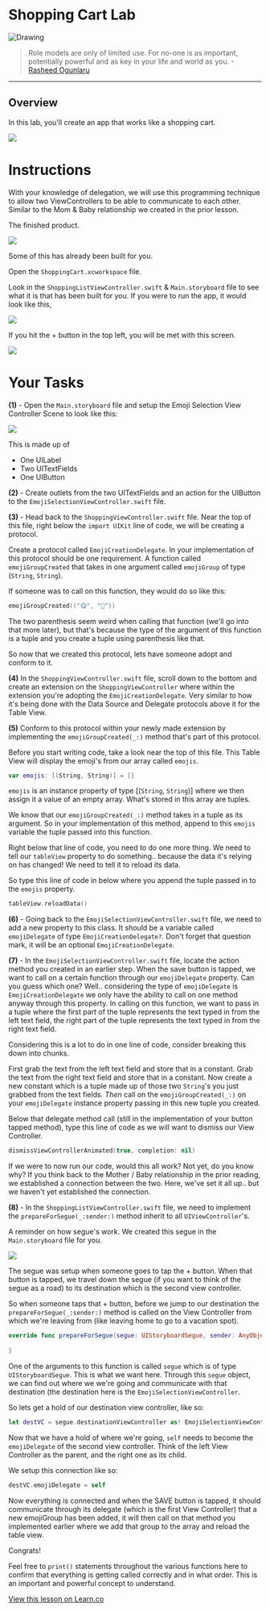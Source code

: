 # Shopping Cart Lab 


![Drawing](http://i.imgur.com/KcAYJFV.jpg?1)  

> Role models are only of limited use. For no-one is as important, potentially powerful and as key in your life and world as you. -[Rasheed Ogunlaru](https://en.wikipedia.org/wiki/Rasheed_Ogunlaru)
 
---
## Overview

In this lab, you'll create an app that works like a shopping cart. 

![](http://i.imgur.com/2NMfm0Y.png?1)

# Instructions

With your knowledge of delegation, we will use this programming technique to allow two ViewControllers to be able to communicate to each other. Similar to the Mom & Baby relationship we created in the prior lesson.

The finished product.

![](http://i.imgur.com/U1ye2GD.png?1)

Some of this has already been built for you. 

Open the `ShoppingCart.xcworkspace` file.

Look in the `ShoppingListViewController.swift` & `Main.storyboard` file to see what it is that has been built for you. If you were to run the app, it would look like this,

![](http://i.imgur.com/ZAIaHU1.png?1)

If you hit the + button in the top left, you will be met with this screen.

![](http://i.imgur.com/XpRs4FY.png?1)

# Your Tasks

**(1)** - Open the `Main.storyboard` file and setup the Emoji Selection View Controller Scene to look like this:

![](http://i.imgur.com/KLFKx3f.png?1)

This is made up of
* One UILabel
* Two UITextFields
* One UIButton

**(2)** - Create outlets from the two UITextFields and an action for the UIButton to the 
`EmojiSelectionViewController.swift` file.

**(3)** - Head back to the `ShoppingViewController.swift` file. Near the top of this file, right below the `import UIKit` line of code, we will be creating a protocol.

Create a protocol called `EmojiCreationDelegate`. In your implementation of this protocol should be one requirement. A function called `emojiGroupCreated` that takes in one argument called `emojiGroup` of type (`String`, `String`).

If someone was to call on this function, they would do so like this:

```swift
emojiGroupCreated(("😋", "🤕"))
```

The two parenthesis seem weird when calling that function (we'll go into that more later), but that's because the type of the argument of this function is a tuple and you create a tuple using parenthesis like that.

So now that we created this protocol, lets have someone adopt and conform to it.

**(4)** In the `ShoppingViewController.swift` file, scroll down to the bottom and create an extension on the `ShoppingViewController` where within the extension you're adopting the `EmojiCreationDelegate`. Very similar to how it's being done with the Data Source and Delegate protocols above it for the Table View.

**(5)** Conform to this protocol within your newly made extension by implementing the `emojiGroupCreated(_:)` method that's part of this protocol. 

Before you start writing code, take a look near the top of this file. This Table View will display the emoji's from our array called `emojis`.

```swift
var emojis: [(String, String)] = []
```

`emojis` is an instance property of type [(`String`, `String`)] where we then assign it a value of an empty array. What's stored in this array are tuples.

We know that our `emojiGroupCreated(_:)` method takes in a tuple as its argument. So in your implementation of this method, append to this `emojis` variable the tuple passed into this function.

Right below that line of code, you need to do one more thing. We need to tell our `tableView` property to do something.. because the data it's relying on has changed! We need to tell it to reload its data. 

So type this line of code in below where you append the tuple passed in to the `emojis` property.

```swift
tableView.reloadData()
```

**(6)** - Going back to the `EmojiSelectionViewController.swift` file, we need to add a new property to this class. It should be a variable called `emojiDelegate` of type `EmojiCreationDelegate?`. Don't forget that question mark, it will be an optional `EmojiCreationDelegate`. 

**(7)** - In the `EmojiSelectionViewController.swift` file, locate the action method you created in an earlier step. When the save button is tapped, we want to call on a certain function through our `emojiDelegate` property. Can you guess which one? Well.. considering the type of `emojiDelegate` is  `EmojiCreationDelegate` we only have the ability to call on one method anyway through this property. In calling on this function, we want to pass in a tuple where the first part of the tuple represents the text typed in from the left text field, the right part of the tuple represents the text typed in from the right text field.

Considering this is a lot to do in one line of code, consider breaking this down into chunks.

First grab the text from the left text field and store that in a constant. Grab the text from the right text field and store that in a constant. Now create a new constant which is a tuple made up of those two `String`'s you just grabbed from the text fields. _Then_ call on the `emojiGroupCreated(_:)` on your `emojiDelegate` instance property passing in this new tuple you created.

Below that delegate method call (still in the implementation of your button tapped method), type this line of code as we will want to dismiss our View Controller.

```swift
dismissViewControllerAnimated(true, completion: nil)
```

If we were to now run our code, would this all work? Not yet, do you know why? If you think back to the Mother / Baby relationship in the prior reading, we established a connection between the two. Here, we've set it all up.. but we haven't yet established the connection.

**(8)** - In the `ShoppingListViewController.swift` file, we need to implement the `prepareForSegue(_:sender:)` method inherit to all `UIViewController`'s.

A reminder on how segue's work. We created this segue in the `Main.storyboard` file for you.

![](http://i.imgur.com/Q8eNidn.png?1)

The segue was setup when someone goes to tap the + button. When that button is tapped, we travel down the segue (if you want to think of the segue as a road) to its destination which is the second view controller.

So when someone taps that + button, before we jump to our destination the `prepareForSegue(_:sender:)` method is called on the View Controller from which we're leaving from (like leaving home to go to a vacation spot). 

```swift
override func prepareForSegue(segue: UIStoryboardSegue, sender: AnyObject?) {
        
}
```

One of the arguments to this function is called `segue` which is of type `UIStoryboardSegue`. This is what we want here. Through this `segue` object, we can find out where we we're going and communicate with that destination (the destination here is the `EmojiSelectionViewController`.

So lets get a hold of our destination view controller, like so:

```swift
let destVC = segue.destinationViewController as! EmojiSelectionViewController
```

Now that we have a hold of where we're going, `self` needs to become the `emojiDelegate` of the second view controller. Think of the left View Controller as the parent, and the right one as its child.

We setup this connection like so:

```swift
destVC.emojiDelegate = self
```

Now everything is connected and when the SAVE button is tapped, it should communicate through its delegate (which is the first View Controller) that a new emojiGroup has been added, it will then call on that method you implemented earlier where we add that group to the array and reload the table view.

Congrats!

Feel free to `print()` statements throughout the various functions here to confirm that everything is getting called correctly and in what order. This is an important and powerful concept to understand.

<a href='https://learn.co/lessons/ProtocolDelegate' data-visibility='hidden'>View this lesson on Learn.co</a>
